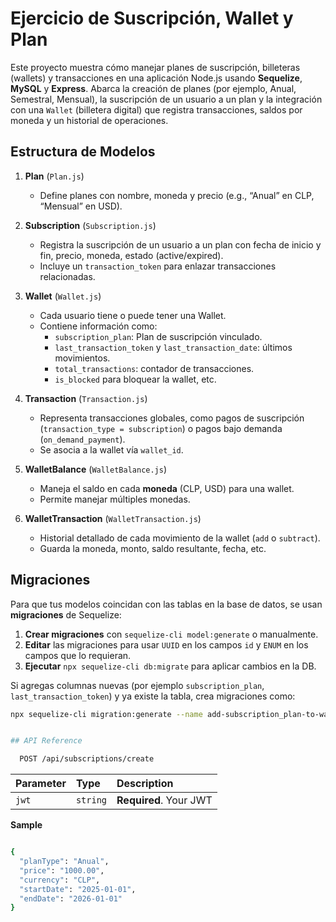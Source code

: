 # Ejercicio de Suscripción, Wallet y Plan

Este proyecto muestra cómo manejar planes de suscripción, billeteras (wallets) y transacciones en una aplicación Node.js usando **Sequelize**, **MySQL** y **Express**. Abarca la creación de planes (por ejemplo, Anual, Semestral, Mensual), la suscripción de un usuario a un plan y la integración con una `Wallet` (billetera digital) que registra transacciones, saldos por moneda y un historial de operaciones.

## Estructura de Modelos

1. **Plan** (`Plan.js`)  
   - Define planes con nombre, moneda y precio (e.g., “Anual” en CLP, “Mensual” en USD).  

2. **Subscription** (`Subscription.js`)  
   - Registra la suscripción de un usuario a un plan con fecha de inicio y fin, precio, moneda, estado (active/expired).  
   - Incluye un `transaction_token` para enlazar transacciones relacionadas.

3. **Wallet** (`Wallet.js`)  
   - Cada usuario tiene o puede tener una Wallet.  
   - Contiene información como:  
     - `subscription_plan`: Plan de suscripción vinculado.  
     - `last_transaction_token` y `last_transaction_date`: últimos movimientos.  
     - `total_transactions`: contador de transacciones.  
     - `is_blocked` para bloquear la wallet, etc.

4. **Transaction** (`Transaction.js`)  
   - Representa transacciones globales, como pagos de suscripción (`transaction_type = subscription`) o pagos bajo demanda (`on_demand_payment`).  
   - Se asocia a la wallet vía `wallet_id`.  

5. **WalletBalance** (`WalletBalance.js`)  
   - Maneja el saldo en cada **moneda** (CLP, USD) para una wallet.  
   - Permite manejar múltiples monedas.

6. **WalletTransaction** (`WalletTransaction.js`)  
   - Historial detallado de cada movimiento de la wallet (`add` o `subtract`).  
   - Guarda la moneda, monto, saldo resultante, fecha, etc.

## Migraciones

Para que tus modelos coincidan con las tablas en la base de datos, se usan **migraciones** de Sequelize:

1. **Crear migraciones** con `sequelize-cli model:generate` o manualmente.  
2. **Editar** las migraciones para usar `UUID` en los campos `id` y `ENUM` en los campos que lo requieran.  
3. **Ejecutar** `npx sequelize-cli db:migrate` para aplicar cambios en la DB.

Si agregas columnas nuevas (por ejemplo `subscription_plan`, `last_transaction_token`) y ya existe la tabla, crea migraciones como:

```bash
npx sequelize-cli migration:generate --name add-subscription_plan-to-wallets


## API Reference

  POST /api/subscriptions/create
```

| Parameter | Type     | Description                |
| :-------- | :------- | :------------------------- |
| `jwt      ` | `string` | **Required**. Your JWT |

**Sample**
```bash

{
  "planType": "Anual",
  "price": "1000.00",
  "currency": "CLP",
  "startDate": "2025-01-01",
  "endDate": "2026-01-01"
}